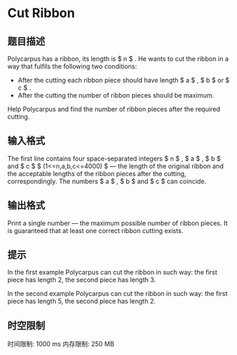 # Cut Ribbon

## 题目描述

Polycarpus has a ribbon, its length is $ n $ . He wants to cut the ribbon in a way that fulfils the following two conditions:

- After the cutting each ribbon piece should have length $ a $ , $ b $ or $ c $ .
- After the cutting the number of ribbon pieces should be maximum.

Help Polycarpus and find the number of ribbon pieces after the required cutting.

## 输入格式

The first line contains four space-separated integers $ n $ , $ a $ , $ b $ and $ c $ $ (1<=n,a,b,c<=4000) $ — the length of the original ribbon and the acceptable lengths of the ribbon pieces after the cutting, correspondingly. The numbers $ a $ , $ b $ and $ c $ can coincide.

## 输出格式

Print a single number — the maximum possible number of ribbon pieces. It is guaranteed that at least one correct ribbon cutting exists.

## 提示

In the first example Polycarpus can cut the ribbon in such way: the first piece has length 2, the second piece has length 3.

In the second example Polycarpus can cut the ribbon in such way: the first piece has length 5, the second piece has length 2.

## 时空限制

时间限制: 1000 ms
内存限制: 250 MB
